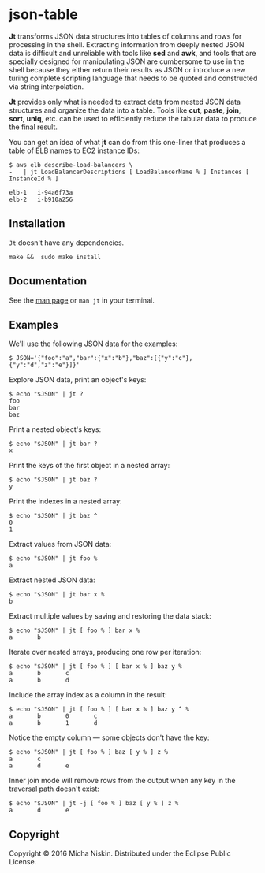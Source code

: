 # json-table

**Jt** transforms JSON data structures into tables of columns and rows for
processing in the shell. Extracting information from deeply nested JSON data
is difficult and unreliable with tools like **sed** and **awk**, and tools
that are specially designed for manipulating JSON are cumbersome to use in
the shell because they either return their results as JSON or introduce a
new turing complete scripting language that needs to be quoted and constructed
via string interpolation.

**Jt** provides only what is needed to extract data from nested JSON data
structures and organize the data into a table. Tools like **cut**, **paste**,
**join**, **sort**, **uniq**, etc. can be used to efficiently reduce the
tabular data to produce the final result.


You can get an idea of what **jt** can do from this one-liner that produces
a table of ELB names to EC2 instance IDs:

```
$ aws elb describe-load-balancers \
-   | jt LoadBalancerDescriptions [ LoadBalancerName % ] Instances [ InstanceId % ]
```
```
elb-1	i-94a6f73a
elb-2	i-b910a256
```

## Installation

`Jt` doesn't have any dependencies.

```
make &&  sudo make install
```

## Documentation

See the [man page][man] or `man jt` in your terminal.

## Examples

We'll use the following JSON data for the examples:

    $ JSON='{"foo":"a","bar":{"x":"b"},"baz":[{"y":"c"},{"y":"d","z":"e"}]}'

Explore JSON data, print an object's keys:

    $ echo "$JSON" | jt ?
    foo
    bar
    baz

Print a nested object's keys:

    $ echo "$JSON" | jt bar ?
    x

Print the keys of the first object in a nested array:

    $ echo "$JSON" | jt baz ?
    y

Print the indexes in a nested array:

    $ echo "$JSON" | jt baz ^
    0
    1

Extract values from JSON data:

    $ echo "$JSON" | jt foo %
    a

Extract nested JSON data:

    $ echo "$JSON" | jt bar x %
    b

Extract multiple values by saving and restoring the data stack:

    $ echo "$JSON" | jt [ foo % ] bar x %
    a       b

Iterate over nested arrays, producing one row per iteration:

    $ echo "$JSON" | jt [ foo % ] [ bar x % ] baz y %
    a       b       c
    a       b       d

Include the array index as a column in the result:

    $ echo "$JSON" | jt [ foo % ] [ bar x % ] baz y ^ %
    a       b       0       c
    a       b       1       d

Notice the empty column &mdash; some objects don't have the <z> key:

    $ echo "$JSON" | jt [ foo % ] baz [ y % ] z %
    a       c
    a       d       e

Inner join mode will remove rows from the output when any key in the traversal
path doesn't exist:

    $ echo "$JSON" | jt -j [ foo % ] baz [ y % ] z %
    a       d       e

## Copyright

Copyright © 2016 Micha Niskin. Distributed under the Eclipse Public License.

[man]: http://htmlpreview.github.io/?https://raw.githubusercontent.com/micha/json-table/master/jt.1.html
